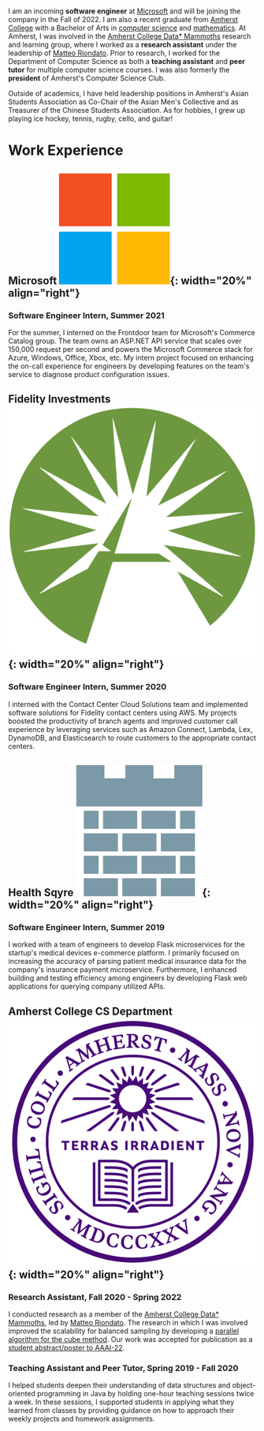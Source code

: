 <br>

I am an incoming **software engineer** at
[Microsoft](https://www.microsoft.com/) and will be joining the company in the
Fall of 2022. I am also a recent graduate from [Amherst
College](https://www.amherst.edu/) with a Bachelor of Arts in [computer
science](https://www.amherst.edu/academiclife/departments/computer_science) and
[mathematics](https://www.amherst.edu/academiclife/departments/mathematics-statistics).
At Amherst, I was involved in the [Amherst College Data*
Mammoths](https://acdmammoths.github.io/) research and learning group, where I
worked as a **research assistant** under the leadership  of [Matteo
Riondato](https://matteo.rionda.to/). Prior to research, I worked for the
Department of Computer Science as both a **teaching assistant** and **peer
tutor** for multiple computer science courses. I was also formerly the
**president** of Amherst's Computer Science Club.

Outside of academics, I have held leadership positions in Amherst's Asian
Students Association as Co-Chair of the Asian Men's Collective and as Treasurer
of the Chinese Students Association. As for hobbies, I grew up playing ice
hockey, tennis, rugby, cello, and guitar!

# Work Experience

## Microsoft ![](assets/img/microsoft.png){: width="20%" align="right"}

### Software Engineer Intern, Summer 2021

For the summer, I interned on the Frontdoor team for Microsoft's Commerce
Catalog group. The team owns an ASP.NET API service that scales over 150,000
request per second and powers the Microsoft Commerce stack for Azure, Windows,
Office, Xbox, etc. My intern project focused on enhancing the on-call experience
for engineers by developing features on the team's service to diagnose product
configuration issues.

## Fidelity Investments ![](assets/img/fidelity.png){: width="20%" align="right"}

### Software Engineer Intern, Summer 2020

I interned with the Contact Center Cloud Solutions team and implemented software
solutions for Fidelity contact centers using AWS. My projects boosted the
productivity of branch agents and improved customer call experience by
leveraging services such as Amazon Connect, Lambda, Lex, DynamoDB, and
Elasticsearch to route customers to the appropriate contact centers.

## Health Sqyre ![](assets/img/health-sqyre.png){: width="20%" align="right"}

### Software Engineer Intern, Summer 2019

I worked with a team of engineers to develop Flask microservices for the
startup's medical devices e-commerce platform. I primarily focused on increasing
the accuracy of parsing patient medical insurance data for the company's
insurance payment microservice. Furthermore, I enhanced building and testing
efficiency among engineers by developing Flask web applications for querying
company utilized APIs.

## Amherst College CS Department ![](assets/img/amherst.png){: width="20%" align="right"}

### Research Assistant, Fall 2020 - Spring 2022

I conducted research as a member of the [Amherst College Data*
Mammoths](https://acdmammoths.github.io/), led by [Matteo
Riondato](https://matteo.rionda.to/). The research in which I was involved
improved the scalability for balanced sampling by developing a [parallel
algorithm for the cube
method](https://github.com/acdmammoths/parallelcubesampling). Our work was
accepted for publication as a [student abstract/poster to
AAAI-22](https://aaai.org/Conferences/AAAI-22/student-abstract-and-poster-program/).

### Teaching Assistant and Peer Tutor, Spring 2019 - Fall 2020

I helped students deepen their understanding of data structures and
object-oriented programming in Java by holding one-hour teaching sessions twice
a week. In these sessions, I supported students in applying what they learned
from classes by providing guidance on how to approach their weekly projects and
homework assignments.
